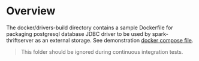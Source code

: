# Overview

The docker/drivers-build directory contains a sample Dockerfile for packaging postgresql database JDBC driver to be used by spark-thriftserver as an external storage. See demonstration [docker compose file](../compose-controller-spark-sql-external-storage.yaml). 


 > This folder should be ignored during continuous integration tests.
